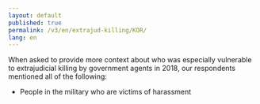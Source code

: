 ```yaml
---
layout: default
published: true
permalink: /v3/en/extrajud-killing/KOR/
lang: en
---
```


When asked to provide more context about who was especially vulnerable to extrajudicial killing by government agents in 2018, our respondents mentioned all of the following:
-	People in the military who are victims of harassment

